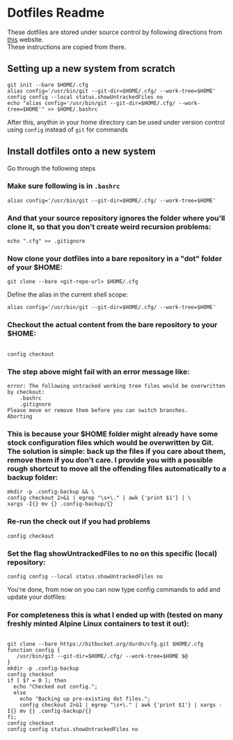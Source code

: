 # Dotfiles Readme
These dotfiles are stored under source control by following directions from [this](https://www.atlassian.com/git/tutorials/dotfiles) website.  
These instructions are copied from there.  

## Setting up a new system from scratch
```
git init --bare $HOME/.cfg
alias config='/usr/bin/git --git-dir=$HOME/.cfg/ --work-tree=$HOME'
config config --local status.showUntrackedFiles no
echo "alias config='/usr/bin/git --git-dir=$HOME/.cfg/ --work-tree=$HOME'" >> $HOME/.bashrc

```

After this, anythin in your home directory can be used under version control using `config` instead of `git` for commands

## Install dotfiles onto a new system
Go through the following steps

### Make sure following is in `.bashrc`
```
alias config='/usr/bin/git --git-dir=$HOME/.cfg/ --work-tree=$HOME'
```

### And that your source repository ignores the folder where you'll clone it, so that you don't create weird recursion problems:
```
echo ".cfg" >> .gitignore
```

### Now clone your dotfiles into a bare repository in a "dot" folder of your $HOME:
```
git clone --bare <git-repo-url> $HOME/.cfg
```
Define the alias in the current shell scope:

```
alias config='/usr/bin/git --git-dir=$HOME/.cfg/ --work-tree=$HOME'

```

### Checkout the actual content from the bare repository to your $HOME:

```

config checkout
```

### The step above might fail with an error message like:

```
error: The following untracked working tree files would be overwritten by checkout:
    .bashrc
    .gitignore
Please move or remove them before you can switch branches.
Aborting
```
### This is because your $HOME folder might already have some stock configuration files which would be overwritten by Git. The solution is simple: back up the files if you care about them, remove them if you don't care. I provide you with a possible rough shortcut to move all the offending files automatically to a backup folder:

```
mkdir -p .config-backup && \
config checkout 2>&1 | egrep "\s+\." | awk {'print $1'} | \
xargs -I{} mv {} .config-backup/{}

```

### Re-run the check out if you had problems
```
config checkout
```

### Set the flag showUntrackedFiles to no on this specific (local) repository:
```
config config --local status.showUntrackedFiles no

```
You're done, from now on you can now type config commands to add and update your dotfiles:

### For completeness this is what I ended up with (tested on many freshly minted Alpine Linux containers to test it out):
```

git clone --bare https://bitbucket.org/durdn/cfg.git $HOME/.cfg
function config {
   /usr/bin/git --git-dir=$HOME/.cfg/ --work-tree=$HOME $@
}
mkdir -p .config-backup
config checkout
if [ $? = 0 ]; then
  echo "Checked out config.";
  else
    echo "Backing up pre-existing dot files.";
    config checkout 2>&1 | egrep "\s+\." | awk {'print $1'} | xargs -I{} mv {} .config-backup/{}
fi;
config checkout
config config status.showUntrackedFiles no
```

